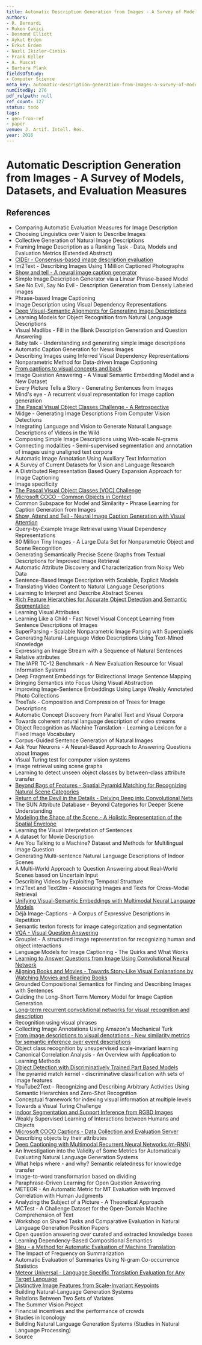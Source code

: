 ```yaml
---
title: Automatic Description Generation from Images - A Survey of Models, Datasets, and Evaluation Measures
authors:
- R. Bernardi
- Ruken Cakici
- Desmond Elliott
- Aykut Erdem
- Erkut Erdem
- Nazli Ikizler-Cinbis
- Frank Keller
- A. Muscat
- Barbara Plank
fieldsOfStudy:
- Computer Science
meta_key: automatic-description-generation-from-images-a-survey-of-models-datasets-and-evaluation-measures
numCitedBy: 276
pdf_relpath: null
ref_count: 127
status: todo
tags:
- gen-from-ref
- paper
venue: J. Artif. Intell. Res.
year: 2016
---
```


# Automatic Description Generation from Images - A Survey of Models, Datasets, and Evaluation Measures

## References

- Comparing Automatic Evaluation Measures for Image Description
- Choosing Linguistics over Vision to Describe Images
- Collective Generation of Natural Image Descriptions
- Framing Image Description as a Ranking Task - Data, Models and Evaluation Metrics (Extended Abstract)
- [CIDEr - Consensus-based image description evaluation](./cider-consensus-based-image-description-evaluation.md)
- Im2Text - Describing Images Using 1 Million Captioned Photographs
- [Show and tell - A neural image caption generator](./show-and-tell-a-neural-image-caption-generator.md)
- Simple Image Description Generator via a Linear Phrase-based Model
- See No Evil, Say No Evil - Description Generation from Densely Labeled Images
- Phrase-based Image Captioning
- Image Description using Visual Dependency Representations
- [Deep Visual-Semantic Alignments for Generating Image Descriptions](./deep-visual-semantic-alignments-for-generating-image-descriptions.md)
- Learning Models for Object Recognition from Natural Language Descriptions
- Visual Madlibs - Fill in the Blank Description Generation and Question Answering
- Baby talk - Understanding and generating simple image descriptions
- Automatic Caption Generation for News Images
- Describing Images using Inferred Visual Dependency Representations
- Nonparametric Method for Data-driven Image Captioning
- [From captions to visual concepts and back](./from-captions-to-visual-concepts-and-back.md)
- Image Question Answering - A Visual Semantic Embedding Model and a New Dataset
- Every Picture Tells a Story - Generating Sentences from Images
- Mind's eye - A recurrent visual representation for image caption generation
- [The Pascal Visual Object Classes Challenge - A Retrospective](./the-pascal-visual-object-classes-challenge-a-retrospective.md)
- Midge - Generating Image Descriptions From Computer Vision Detections
- Integrating Language and Vision to Generate Natural Language Descriptions of Videos in the Wild
- Composing Simple Image Descriptions using Web-scale N-grams
- Connecting modalities - Semi-supervised segmentation and annotation of images using unaligned text corpora
- Automatic Image Annotation Using Auxiliary Text Information
- A Survey of Current Datasets for Vision and Language Research
- A Distributed Representation Based Query Expansion Approach for Image Captioning
- Image specificity
- [The Pascal Visual Object Classes (VOC) Challenge](./the-pascal-visual-object-classes-voc-challenge.md)
- [Microsoft COCO - Common Objects in Context](./microsoft-coco-common-objects-in-context.md)
- Common Subspace for Model and Similarity - Phrase Learning for Caption Generation from Images
- [Show, Attend and Tell - Neural Image Caption Generation with Visual Attention](./show-attend-and-tell-neural-image-caption-generation-with-visual-attention.md)
- Query-by-Example Image Retrieval using Visual Dependency Representations
- 80 Million Tiny Images - A Large Data Set for Nonparametric Object and Scene Recognition
- Generating Semantically Precise Scene Graphs from Textual Descriptions for Improved Image Retrieval
- Automatic Attribute Discovery and Characterization from Noisy Web Data
- Sentence-Based Image Description with Scalable, Explicit Models
- Translating Video Content to Natural Language Descriptions
- Learning to Interpret and Describe Abstract Scenes
- [Rich Feature Hierarchies for Accurate Object Detection and Semantic Segmentation](./rich-feature-hierarchies-for-accurate-object-detection-and-semantic-segmentation.md)
- Learning Visual Attributes
- Learning Like a Child - Fast Novel Visual Concept Learning from Sentence Descriptions of Images
- SuperParsing - Scalable Nonparametric Image Parsing with Superpixels
- Generating Natural-Language Video Descriptions Using Text-Mined Knowledge
- Expressing an Image Stream with a Sequence of Natural Sentences
- Relative attributes
- The IAPR TC-12 Benchmark - A New Evaluation Resource for Visual Information Systems
- Deep Fragment Embeddings for Bidirectional Image Sentence Mapping
- Bringing Semantics into Focus Using Visual Abstraction
- Improving Image-Sentence Embeddings Using Large Weakly Annotated Photo Collections
- TreeTalk - Composition and Compression of Trees for Image Descriptions
- Automatic Concept Discovery from Parallel Text and Visual Corpora
- Towards coherent natural language description of video streams
- Object Recognition as Machine Translation - Learning a Lexicon for a Fixed Image Vocabulary
- Corpus-Guided Sentence Generation of Natural Images
- Ask Your Neurons - A Neural-Based Approach to Answering Questions about Images
- Visual Turing test for computer vision systems
- Image retrieval using scene graphs
- Learning to detect unseen object classes by between-class attribute transfer
- [Beyond Bags of Features - Spatial Pyramid Matching for Recognizing Natural Scene Categories](./beyond-bags-of-features-spatial-pyramid-matching-for-recognizing-natural-scene-categories.md)
- [Return of the Devil in the Details - Delving Deep into Convolutional Nets](./return-of-the-devil-in-the-details-delving-deep-into-convolutional-nets.md)
- The SUN Attribute Database - Beyond Categories for Deeper Scene Understanding
- [Modeling the Shape of the Scene - A Holistic Representation of the Spatial Envelope](./modeling-the-shape-of-the-scene-a-holistic-representation-of-the-spatial-envelope.md)
- Learning the Visual Interpretation of Sentences
- A dataset for Movie Description
- Are You Talking to a Machine? Dataset and Methods for Multilingual Image Question
- Generating Multi-sentence Natural Language Descriptions of Indoor Scenes
- A Multi-World Approach to Question Answering about Real-World Scenes based on Uncertain Input
- Describing Videos by Exploiting Temporal Structure
- Im2Text and Text2Im - Associating Images and Texts for Cross-Modal Retrieval
- [Unifying Visual-Semantic Embeddings with Multimodal Neural Language Models](./unifying-visual-semantic-embeddings-with-multimodal-neural-language-models.md)
- Déjà Image-Captions - A Corpus of Expressive Descriptions in Repetition
- Semantic texton forests for image categorization and segmentation
- [VQA - Visual Question Answering](./vqa-visual-question-answering.md)
- Grouplet - A structured image representation for recognizing human and object interactions
- Language Models for Image Captioning - The Quirks and What Works
- [Learning to Answer Questions from Image Using Convolutional Neural Network](./learning-to-answer-questions-from-image-using-convolutional-neural-network.md)
- [Aligning Books and Movies - Towards Story-Like Visual Explanations by Watching Movies and Reading Books](./aligning-books-and-movies-towards-story-like-visual-explanations-by-watching-movies-and-reading-books.md)
- Grounded Compositional Semantics for Finding and Describing Images with Sentences
- Guiding the Long-Short Term Memory Model for Image Caption Generation
- [Long-term recurrent convolutional networks for visual recognition and description](./long-term-recurrent-convolutional-networks-for-visual-recognition-and-description.md)
- Recognition using visual phrases
- Collecting Image Annotations Using Amazon's Mechanical Turk
- [From image descriptions to visual denotations - New similarity metrics for semantic inference over event descriptions](./from-image-descriptions-to-visual-denotations-new-similarity-metrics-for-semantic-inference-over-event-descriptions.md)
- Object class recognition by unsupervised scale-invariant learning
- Canonical Correlation Analysis - An Overview with Application to Learning Methods
- [Object Detection with Discriminatively Trained Part Based Models](./object-detection-with-discriminatively-trained-part-based-models.md)
- The pyramid match kernel - discriminative classification with sets of image features
- YouTube2Text - Recognizing and Describing Arbitrary Activities Using Semantic Hierarchies and Zero-Shot Recognition
- Conceptual framework for indexing visual information at multiple levels
- Towards a Visual Turing Challenge
- [Indoor Segmentation and Support Inference from RGBD Images](./indoor-segmentation-and-support-inference-from-rgbd-images.md)
- Weakly Supervised Learning of Interactions between Humans and Objects
- [Microsoft COCO Captions - Data Collection and Evaluation Server](./microsoft-coco-captions-data-collection-and-evaluation-server.md)
- Describing objects by their attributes
- [Deep Captioning with Multimodal Recurrent Neural Networks (m-RNN)](./deep-captioning-with-multimodal-recurrent-neural-networks-m-rnn.md)
- An Investigation into the Validity of Some Metrics for Automatically Evaluating Natural Language Generation Systems
- What helps where - and why? Semantic relatedness for knowledge transfer
- Image-to-word transformation based on dividing
- Paraphrase-Driven Learning for Open Question Answering
- METEOR - An Automatic Metric for MT Evaluation with Improved Correlation with Human Judgments
- Analyzing the Subject of a Picture - A Theoretical Approach
- MCTest - A Challenge Dataset for the Open-Domain Machine Comprehension of Text
- Workshop on Shared Tasks and Comparative Evaluation in Natural Language Generation Position Papers
- Open question answering over curated and extracted knowledge bases
- Learning Dependency-Based Compositional Semantics
- [Bleu - a Method for Automatic Evaluation of Machine Translation](./bleu-a-method-for-automatic-evaluation-of-machine-translation.md)
- The Impact of Frequency on Summarization
- Automatic Evaluation of Summaries Using N-gram Co-occurrence Statistics
- [Meteor Universal - Language Specific Translation Evaluation for Any Target Language](./meteor-universal-language-specific-translation-evaluation-for-any-target-language.md)
- [Distinctive Image Features from Scale-Invariant Keypoints](./distinctive-image-features-from-scale-invariant-keypoints.md)
- Building Natural-Language Generation Systems
- Relations Between Two Sets of Variates
- The Summer Vision Project
- Financial incentives and the performance of crowds
- Studies in Iconology
- Building Natural Language Generation Systems (Studies in Natural Language Processing)
- Source
